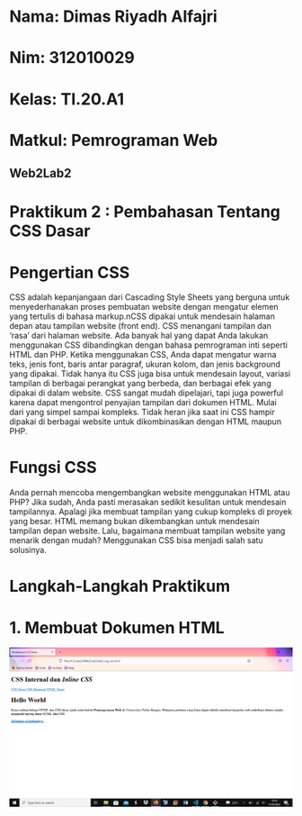 # Nama: Dimas Riyadh Alfajri
# Nim: 312010029
# Kelas: TI.20.A1
# Matkul: Pemrograman Web

## Web2Lab2
# Praktikum 2 : Pembahasan Tentang CSS Dasar

# Pengertian CSS
CSS adalah kepanjangaan dari Cascading Style Sheets yang berguna untuk menyederhanakan proses pembuatan website dengan mengatur elemen yang tertulis di bahasa markup.nCSS dipakai untuk mendesain halaman depan atau tampilan website (front end). CSS menangani tampilan dan ‘rasa’ dari halaman website. Ada banyak hal yang dapat Anda lakukan menggunakan CSS dibandingkan dengan bahasa pemrograman inti seperti HTML dan PHP. Ketika menggunakan CSS, Anda dapat mengatur warna teks, jenis font, baris antar paragraf, ukuran kolom, dan jenis background yang dipakai. Tidak hanya itu CSS juga bisa untuk mendesain layout, variasi tampilan di berbagai perangkat yang berbeda, dan berbagai efek yang dipakai di dalam website. CSS sangat mudah dipelajari, tapi juga powerful karena dapat mengontrol penyajian tampilan dari dokumen HTML. Mulai dari yang simpel sampai kompleks. Tidak heran jika saat ini CSS hampir dipakai di berbagai website untuk dikombinasikan dengan HTML maupun PHP.

# Fungsi CSS
Anda pernah mencoba mengembangkan website menggunakan HTML atau PHP? Jika sudah, Anda pasti merasakan sedikit kesulitan untuk mendesain tampilannya. Apalagi jika membuat tampilan yang cukup kompleks di proyek yang besar. HTML memang bukan dikembangkan untuk mendesain tampilan depan website. Lalu, bagaimana membuat tampilan website yang menarik dengan mudah? Menggunakan CSS bisa menjadi salah satu solusinya.

# Langkah-Langkah Praktikum
# 1. Membuat Dokumen HTML

![gambar1](screenshot/hasil1.png)